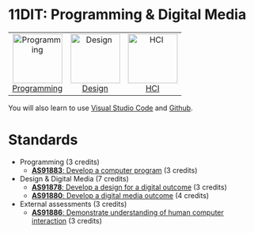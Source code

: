 # 11DIT: Programming & Digital Media

| | | |
| :-: | :-: | :-: |
| <a href="programming"><image src="../img/programming.svg" title="Programming" width=100><br>Programming</a> | <a href="design"><image src="../img/design.svg" title="Design" width=100><br>Design</a> | <a href="hci"><image src="../img/hci.svg" title="HCI" width=100><br>HCI</a> |

You will also learn to use [Visual Studio Code](https://code.visualstudio.com/) and [Github](https://github.com/).

# Standards

- Programming (3 credits)
    - [**AS91883**: Develop a computer program](https://www.nzqa.govt.nz/nqfdocs/ncea-resource/achievements/2019/as91883.pdf) (3 credits)
- Design & Digital Media (7 credits)
    - [**AS91878**: Develop a design for a digital outcome](https://www.nzqa.govt.nz/nqfdocs/ncea-resource/achievements/2019/as91878.pdf) (3 credits)
    - [**AS91880**: Develop a digital media outcome](https://www.nzqa.govt.nz/nqfdocs/ncea-resource/achievements/2019/as91878.pdf) (4 credits)
- External assessments (3 credits) 
    - [**AS91886**: Demonstrate understanding of human computer interaction](https://www.nzqa.govt.nz/nqfdocs/ncea-resource/achievements/2019/as91886.pdf) (3 credits)
